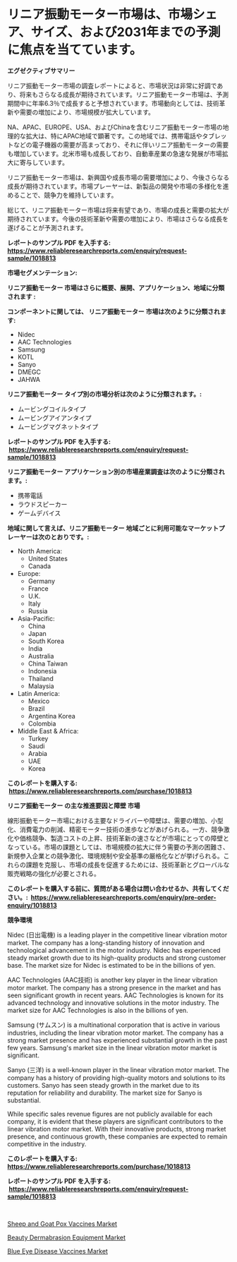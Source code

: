 <p><h1>リニア振動モーター市場は、市場シェア、サイズ、および2031年までの予測に焦点を当てています。</h1></p><p><strong>エグゼクティブサマリー</strong></p>
<p><p>リニア振動モーター市場の調査レポートによると、市場状況は非常に好調であり、将来もさらなる成長が期待されています。リニア振動モーター市場は、予測期間中に年率6.3％で成長すると予想されています。市場動向としては、技術革新や需要の増加により、市場規模が拡大しています。</p><p>NA、APAC、EUROPE、USA、およびChinaを含むリニア振動モーター市場の地理的な拡大は、特にAPAC地域で顕著です。この地域では、携帯電話やタブレットなどの電子機器の需要が高まっており、それに伴いリニア振動モーターの需要も増加しています。北米市場も成長しており、自動車産業の急速な発展が市場拡大に寄与しています。</p><p>リニア振動モーター市場は、新興国や成長市場の需要増加により、今後さらなる成長が期待されています。市場プレーヤーは、新製品の開発や市場の多様化を進めることで、競争力を維持しています。</p><p>総じて、リニア振動モーター市場は将来有望であり、市場の成長と需要の拡大が期待されています。今後の技術革新や需要の増加により、市場はさらなる成長を遂げることが予測されます。</p></p>
<p><strong>レポートのサンプル PDF を入手する: <a href="https://www.reliableresearchreports.com/enquiry/request-sample/1018813">https://www.reliableresearchreports.com/enquiry/request-sample/1018813</a></strong></p>
<p><strong>市場セグメンテーション:</strong></p>
<p><strong> リニア振動モーター 市場はさらに概要、展開、アプリケーション、地域に分類されます :</strong></p>
<p><strong>コンポーネントに関しては、 リニア振動モーター 市場は次のように分類されます: &nbsp;</strong></p>
<p><ul><li>Nidec</li><li>AAC Technologies</li><li>Samsung</li><li>KOTL</li><li>Sanyo</li><li>DMEGC</li><li>JAHWA</li></ul></p>
<p><strong> リニア振動モーター タイプ別の市場分析は次のように分類されます。:</strong></p>
<p><ul><li>ムービングコイルタイプ</li><li>ムービングアイアンタイプ</li><li>ムービングマグネットタイプ</li></ul></p>
<p><strong>レポートのサンプル PDF を入手する: &nbsp;<a href="https://www.reliableresearchreports.com/enquiry/request-sample/1018813">https://www.reliableresearchreports.com/enquiry/request-sample/1018813</a></strong></p>
<p><strong> リニア振動モーター アプリケーション別の市場産業調査は次のように分類されます。:</strong></p>
<p><ul><li>携帯電話</li><li>ラウドスピーカー</li><li>ゲームデバイス</li></ul></p>
<p><strong>地域に関して言えば、リニア振動モーター 地域ごとに利用可能なマーケットプレーヤーは次のとおりです。:</strong></p>
<p><ul>
    <li>
        North America:
        <ul>
            <li>United States</li>
            <li>Canada</li>
        </ul>
    </li>
    <li>
        Europe:
        <ul>
            <li>Germany</li>
            <li>France</li>
            <li>U.K.</li>
            <li>Italy</li>
            <li>Russia</li>
        </ul>
    </li>
    <li>
        Asia-Pacific:
        <ul>
            <li>China</li>
            <li>Japan</li>
            <li>South Korea</li>
            <li>India</li>
            <li>Australia</li>
            <li>China Taiwan</li>
            <li>Indonesia</li>
            <li>Thailand</li>
            <li>Malaysia</li>
        </ul>
    </li>
    <li>
        Latin America:
        <ul>
            <li>Mexico</li>
            <li>Brazil</li>
            <li>Argentina Korea</li>
            <li>Colombia</li>
        </ul>
    </li>
    <li>
        Middle East & Africa:
        <ul>
            <li>Turkey</li>
            <li>Saudi</li>
            <li>Arabia</li>
            <li>UAE</li>
            <li>Korea</li>
        </ul>
    </li>
    </ul></p>
<p><strong>このレポートを購入する: &nbsp;<a href="https://www.reliableresearchreports.com/purchase/1018813">https://www.reliableresearchreports.com/purchase/1018813</a></strong></p>
<p><strong>リニア振動モーター の主な推進要因と障壁 市場</strong></p>
<p><p>線形振動モーター市場における主要なドライバーや障壁は、需要の増加、小型化、消費電力の削減、精密モーター技術の進歩などがあげられる。一方、競争激化や価格競争、製造コストの上昇、技術革新の速さなどが市場にとっての障壁となっている。市場の課題としては、市場規模の拡大に伴う需要の予測の困難さ、新規参入企業との競争激化、環境規制や安全基準の厳格化などが挙げられる。これらの課題を克服し、市場の成長を促進するためには、技術革新とグローバルな販売戦略の強化が必要とされる。</p></p>
<p><strong>このレポートを購入する前に、質問がある場合は問い合わせるか、共有してください。:&nbsp; <a href="https://www.reliableresearchreports.com/enquiry/pre-order-enquiry/1018813">https://www.reliableresearchreports.com/enquiry/pre-order-enquiry/1018813</a></strong></p>
<p><strong>競争環境</strong></p>
<p><p>Nidec (日出電機) is a leading player in the competitive linear vibration motor market. The company has a long-standing history of innovation and technological advancement in the motor industry. Nidec has experienced steady market growth due to its high-quality products and strong customer base. The market size for Nidec is estimated to be in the billions of yen.</p><p>AAC Technologies (AAC技術) is another key player in the linear vibration motor market. The company has a strong presence in the market and has seen significant growth in recent years. AAC Technologies is known for its advanced technology and innovative solutions in the motor industry. The market size for AAC Technologies is also in the billions of yen.</p><p>Samsung (サムスン) is a multinational corporation that is active in various industries, including the linear vibration motor market. The company has a strong market presence and has experienced substantial growth in the past few years. Samsung's market size in the linear vibration motor market is significant.</p><p>Sanyo (三洋) is a well-known player in the linear vibration motor market. The company has a history of providing high-quality motors and solutions to its customers. Sanyo has seen steady growth in the market due to its reputation for reliability and durability. The market size for Sanyo is substantial.</p><p>While specific sales revenue figures are not publicly available for each company, it is evident that these players are significant contributors to the linear vibration motor market. With their innovative products, strong market presence, and continuous growth, these companies are expected to remain competitive in the industry.</p></p>
<p><strong>このレポートを購入する: &nbsp; <a href="https://www.reliableresearchreports.com/purchase/1018813">https://www.reliableresearchreports.com/purchase/1018813</a></strong></p>
<p><strong>レポートのサンプル PDF を入手する: &nbsp;<a href="https://www.reliableresearchreports.com/enquiry/request-sample/1018813">https://www.reliableresearchreports.com/enquiry/request-sample/1018813</a></strong><strong></strong></p>
<p>&nbsp;</p>
<p><p><a href="https://view.publitas.com/reportprime-1/sheep-and-goat-pox-vaccines-market-size-2023-2030-global-industrial-analysis-key-geographical-regions-market-share-top-key-players-product-types-and-forecast-research-report/">Sheep and Goat Pox Vaccines Market</a></p><p><a href="https://view.publitas.com/reportprime-1/beauty-dermabrasion-equipment-market-size-and-growth-market-segmentation-regional-and-country-breakdowns-and-market-trends-for-period-from-2023-2030/">Beauty Dermabrasion Equipment Market</a></p><p><a href="https://view.publitas.com/reportprime-1/blue-eye-disease-vaccines-market-provides-a-comprehensive-analysis-including-a-macro-overview-of-the-market-as-well-as-micro-details-such-as-market-size-and-competitive-landscape/">Blue Eye Disease Vaccines Market</a></p></p>